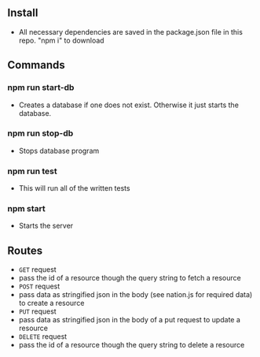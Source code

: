 
## Install  
- All necessary dependencies are saved in the package.json file in this repo. "npm i" to download

## Commands  

### npm run start-db  
- Creates a database if one does not exist. Otherwise it just starts the database.

### npm run stop-db  
- Stops database program

### npm run test  
- This will run all of the written tests

### npm start  
- Starts the server

## Routes  

* `GET` request
 * pass the id of a resource though the query string to fetch a resource   
* `POST` request
 * pass data as stringified json in the body (see nation.js for required data) to create a resource  
* `PUT` request
 * pass data as stringified json in the body of a put request to update a resource
* `DELETE` request
 * pass the id of a resource though the query string to delete a resource   
